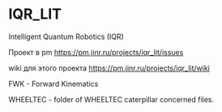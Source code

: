 # IQR_LIT

Intelligent Quantum Robotics (IQR)

Проект в pm
https://pm.jinr.ru/projects/iqr_lit/issues

wiki для этого проекта
https://pm.jinr.ru/projects/iqr_lit/wiki

FWK - Forward Kinematics

WHEELTEC - folder of WHEELTEC caterpillar concerned files.
